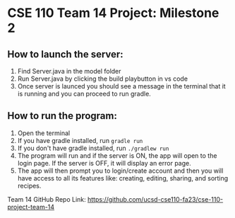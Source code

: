 # CSE 110 Team 14 Project: Milestone 2

## How to launch the server: 
1. Find Server.java in the model folder
2. Run Server.java by clicking the build playbutton in vs code
3. Once server is launced you should see a message in the terminal that it is running and you can proceed to run gradle.

## How to run the program:
1. Open the terminal
2. If you have gradle installed, run ```gradle run```
3. If you don't have gradle installed, run ```./gradlew run```
4. The program will run and if the server is ON, the app will open to the login page. If the server is OFF, it will display an error page.
5. The app will then prompt you to login/create account and then you will have access to all its features like: creating, editing, sharing, and sorting recipes.

Team 14 GitHub Repo Link: https://github.com/ucsd-cse110-fa23/cse-110-project-team-14
